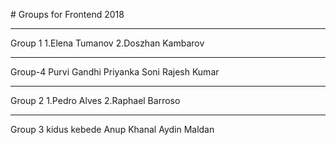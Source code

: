 # Groups for Frontend 2018

---
Group 1
1.Elena Tumanov
2.Doszhan Kambarov

---
Group-4
Purvi Gandhi
Priyanka Soni
Rajesh Kumar

---

Group 2
1.Pedro Alves
2.Raphael Barroso

---

Group 3
kidus kebede
Anup Khanal
Aydin Maldan

